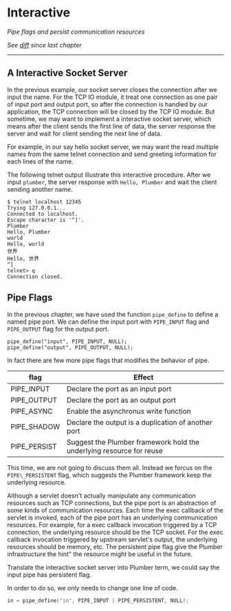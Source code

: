 # Interactive
*Pipe flags and persist communication resources*

*See [diff](https://github.com/38/plumber-tutorial/compare/5-be-modular-src...6-interactive-src) since last chapter*

---

## A Interactive Socket Server

In the previous example, our socket server closes the connection after we input the name. 
For the TCP IO module, it treat one connection as one pair of input port and output port, so after the connection is handled by our application, the TCP connection will be closed by the TCP IO module. But sometime, we may want to implement a interactive socket server, which means after the client sends the first line of data, the server response the server and wait for client sending the next line of data.

For example, in our say hello socket server, we may want the read multiple names from the same telnet connection and send greeting information for each lines of the name.

The following telnet output illustrate this interactive procedure. After we input `plumber`, the server response with `Hello, Plumber` and wait the client sending another name.

```
$ telnet localhost 12345
Trying 127.0.0.1...
Connected to localhost.
Escape character is '^]'.
Plumber
Hello, Plumber
world
Hello, world
世界
Hello, 世界
^]
telnet> q
Connection closed.
```

## Pipe Flags

In the previous chapter, we have used the function `pipe_define` to define a named pipe port. We can define the input port with `PIPE_INPUT` flag and `PIPE_OUTPUT` flag for the output port.

```
pipe_define("input", PIPE_INPUT, NULL);
pipe_define("output", PIPE_OUTPUT, NULL);
```

In fact there are few more pipe flags that modifies the behavior of pipe.

| flag | Effect         |
| ---- | -------------- |
| PIPE\_INPUT | Declare the port as an input port |
| PIPE\_OUTPUT | Declare the port as an output port |
| PIPE\_ASYNC  | Enable the asynchronus write function |
| PIPE\_SHADOW | Declare the output is a duplication of another port |
| PIPE\_PERSIST | Suggest the Plumber framework hold the underlying resource for reuse|

This time, we are not going to discuss them all. Instead we forcus on the `PIPE\_PERSISTENT` flag, which suggests the Plumber framework keep the underlying resource. 

Although a servlet doesn't actually manipulate any communication resources such as TCP connections, but the pipe port is an abstraction of some kinds of communication resources. Each time the exec callback of the servlet is invoked, each of the pipe port has an underlying communication resources. For example, for a exec callback invocation triggered by a TCP connection, the underlying resource should be the TCP socket. For the exec callback invocation triggered by upstream servlet's output, the underlying resources should be memory, etc. The persistent pipe flag give the Plumber infrastructure the hint" the resource might be useful in the future.

Translate the interactive socket server into Plumber term, we could say the input pipe has persistent flag.

In order to do so, we only needs to change one line of code.

```C
in = pipe_define("in", PIPE_INPUT | PIPE_PERSISTENT, NULL);
```
